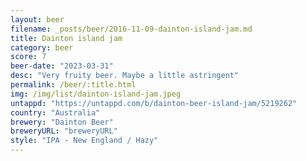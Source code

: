 ```yaml
---
layout: beer
filename: _posts/beer/2016-11-09-dainton-island-jam.md
title: Dainton island jam
category: beer
score: 7
beer-date: "2023-03-31"
desc: "Very fruity beer. Maybe a little astringent"
permalink: /beer/:title.html
img: /img/list/dainton-island-jam.jpeg
untappd: "https://untappd.com/b/dainton-beer-island-jam/5219262"
country: "Australia"
brewery: "Dainton Beer"
breweryURL: "breweryURL"
style: "IPA - New England / Hazy"
---
```

